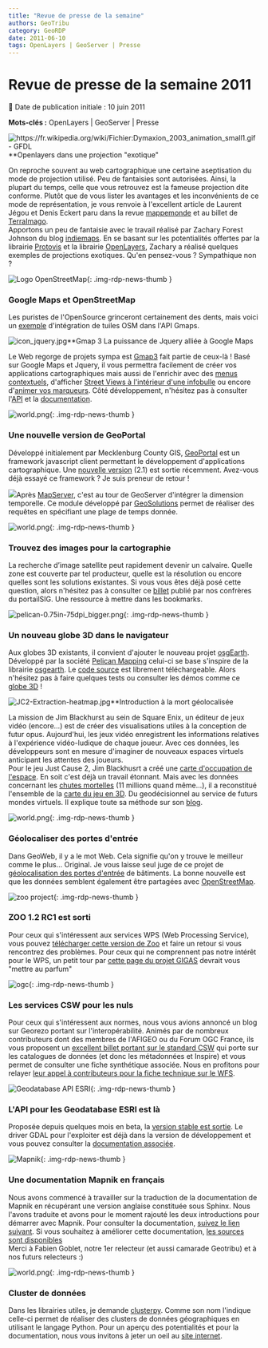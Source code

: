 ```yaml
---
title: "Revue de presse de la semaine"
authors: GeoTribu
category: GeoRDP
date: 2011-06-10
tags: OpenLayers | GeoServer | Presse
---
```


# Revue de presse de la semaine 2011


:calendar: Date de publication initiale : 10 juin 2011

**Mots-clés :** OpenLayers | GeoServer | Presse


![https://fr.wikipedia.org/wiki/Fichier:Dymaxion_2003_animation_small1.gif - GFDL](http://88.191.39.115/fabien/geotribu/logos/proj_fuller_anim.gif "animation_small")**Openlayers dans une projection "exotique"

 On reproche souvent au web cartographique une certaine aseptisation du mode de projection utilisé. Peu de fantaisies sont autorisées. Ainsi, la plupart du temps, celle que vous retrouvez est la fameuse projection dite conforme. Plutôt que de vous lister les avantages et les inconvénients de ce mode de représentation, je vous renvoie à l'excellent article de Laurent Jégou et Denis Eckert paru dans la revue [mappemonde](http://mappemonde.mgm.fr/num20/internet/int08401.html) et au billet de [TerraImago](http://terrimago.blogspot.com/2009_03_01_archive.html).  
 Apportons un peu de fantaisie avec le travail réalisé par Zachary Forest Johnson du blog [indiemaps](http://indiemaps.com/blog/). En se basant sur les potentialités offertes par la librairie [Protovis](http://vis.stanford.edu/protovis/) et la librairie [OpenLayers](http://openlayers.org/), Zachary a réalisé quelques exemples de projections exotiques. Qu'en pensez-vous ? Sympathique non ?




 ![Logo OpenStreetMap](http://www.geotribu.nethttps://cdn.geotribu.fr/images/logos-icones/OpenStreetMap/Openstreetmap.png){: .img-rdp-news-thumb }

### Google Maps et OpenStreetMap

 Les puristes de l'OpenSource grinceront certainement des dents, mais voici un [exemple](http://broady.github.com/osm-layer/example.html) d'intégration de tuiles OSM dans l'API Gmaps.




 ![icon_jquery.jpg](/sites/default/files/Tuto/img/Blog/mapquery/icon_jquery.jpg)**Gmap 3 La puissance de Jquery alliée à Google Maps

 Le Web regorge de projets sympa est [Gmap3](http://gmap3.net/) fait partie de ceux-là ! Basé sur Google Maps et Jquery, il vous permettra facilement de créer vos applications cartographiques mais aussi de l'enrichir avec des [menus contextuels](http://gmap3.net/examples/context-menu.html), d'afficher [Street Views à l'intérieur d'une infobulle](http://gmap3.net/examples/street-view-info-window.html) ou encore d'[animer vos marqueurs](http://gmap3.net/examples/marker-animation.html). Côté développement, n'hésitez pas à consulter l'[API](http://gmap3.net/api.html) et la [documentation](http://gmap3.net/documentation.html).




 ![world.png](https://cdn.geotribu.fr/images/internal/icons-rdp-news/world.png){: .img-rdp-news-thumb }

### Une nouvelle version de GeoPortal

 Développé initialement par Mecklenburg County GIS, [GeoPortal](http://code.google.com/p/geoportal/) est un framework javascript client permettant le développement d'applications cartographique. Une [nouvelle version](http://fuzzytolerance.info/code/geoportal-2-1-released/) (2.1) est sortie récemment. Avez-vous déjà essayé ce framework ? Je suis preneur de retour !




 ![](https://cdn.geotribu.fr/images/logos-icones/logiciels_librairies/geoserver.png)Après [MapServer](http://mapserver.org/ogc/wms_time.html), c'est au tour de GeoServer d'intégrer la dimension temporelle. Ce module développé par [GeoSolutions](http://geo-solutions.blogspot.com/2011/06/time-and-elevation-support-in-geoserver.html) permet de réaliser des requêtes en spécifiant une plage de temps donnée.




 ![world.png](https://cdn.geotribu.fr/images/internal/icons-rdp-news/world.png){: .img-rdp-news-thumb }

### Trouvez des images pour la cartographie

 La recherche d’image satellite peut rapidement devenir un calvaire. Quelle zone est couverte par tel producteur, quelle est la résolution ou encore quelles sont les solutions existantes. Si vous vous êtes déjà posé cette question, alors n'hésitez pas à consulter ce [billet](http://www.portailsig.org/content/cherchez-vous-meme-votre-imagerie-spatiale) publié par nos confrères du portailSIG. Une ressource à mettre dans les bookmarks.




 ![pelican-0.75in-75dpi_bigger.png](http://www.geotribu.net/sites/default/files/Tuto/img/Blog/divers/pelican-0.75in-75dpi_bigger.png){: .img-rdp-news-thumb }

### Un nouveau globe 3D dans le navigateur

 Aux globes 3D existants, il convient d'ajouter le nouveau projet [osgEarth](http://pelicanmapping.com/?p=155). Développé par la société [Pelican Mapping](http://pelicanmapping.com/) celui-ci se base s'inspire de la librairie [osgearth](http://osgearth.org/). Le [code source](https://github.com/gwaldron/godzi-webgl/wiki/Godzi) est librement téléchargeable. Alors n'hésitez pas à faire quelques tests ou consulter les démos comme ce [globe 3D](http://demo.pelicanmapping.com/rmweb/webgl/tests/simple.html) !




 ![JC2-Extraction-heatmap.jpg](http://www.geotribu.net/sites/default/files/Tuto/img/Blog/JC2-Extraction-heatmap.jpg)**Introduction à la mort géolocalisée

 La mission de Jim Blackhurst au sein de Square Enix, un éditeur de jeux vidéo (encore...) est de créer des visualisations utiles à la conception de futur opus. Aujourd'hui, les jeux vidéo enregistrent les informations relatives à l'expérience vidéo-ludique de chaque joueur. Avec ces données, les développeurs sont en mesure d'imaginer de nouveaux espaces virtuels anticipant les attentes des joueurs.  
 Pour le jeu Just Cause 2, Jim Blackhusrt a créé une [carte d'occupation de l'espace](http://jimblackhurst.com/wp/wp-content/uploads/2011/05/JC2-Extraction-heatmap.jpg). En soit c'est déjà un travail étonnant. Mais avec les données concernant les [chutes mortelles](http://youtu.be/5kjs-SC70Wg) (11 millions quand même...), il a reconstitué l'ensemble de la [carte du jeu en 3D](http://youtu.be/hEoxaGkNcrg). Du geodécisionnel au service de futurs mondes virtuels. Il explique toute sa méthode sur son [blog](http://jimblackhurst.com/wp/?p=213).




 ![world.png](https://cdn.geotribu.fr/images/internal/icons-rdp-news/world.png){: .img-rdp-news-thumb }

### Géolocaliser des portes d'entrée

 Dans GeoWeb, il y a le mot Web. Cela signifie qu'on y trouve le meilleur comme le plus... Original. Je vous laisse seul juge de ce projet de [géolocalisation des portes d'entrée](http://frontdoor.cloudapp.net/) de bâtiments. La bonne nouvelle est que les données semblent également être partagées avec [OpenStreetMap](https://www.openstreetmap.org/).




 ![zoo project](http://www.geotribu.net/sites/default/files/Tuto/img/Blog/zoo_project/zoo-logo.png){: .img-rdp-news-thumb }

### ZOO 1.2 RC1 est sorti

 Pour ceux qui s'intéressent aux services WPS (Web Processing Service), vous pouvez [télécharger cette version de Zoo](http://zoo-project.org/trac/wiki/Release/1.2.0) et faire un retour si vous rencontrez des problèmes. Pour ceux qui ne comprennent pas notre intérêt pour le WPS, un petit tour par [cette page du projet GIGAS](http://www.thegigasforum.eu/forum/recommendations/rec-wps-002.html) devrait vous "mettre au parfum"




 ![ogc](https://cdn.geotribu.fr/images/logos-icones/entreprises_association/ogc.png){: .img-rdp-news-thumb }

### Les services CSW pour les nuls

 Pour ceux qui s'intéressent aux normes, nous vous avions annoncé un blog sur Georezo portant sur l'interopérabilité. Animés par de nombreux contributeurs dont des membres de l'AFIGEO ou du Forum OGC France, ils vous proposent un [excellent billet portant sur le standard CSW](http://georezo.net/blog/geointerop/2011/05/30/le-csw-pour-les-nuls/) qui porte sur les catalogues de données (et donc les métadonnées et Inspire) et vous permet de consulter une fiche synthétique associée. Nous en profitons pour relayer [leur appel à contributeurs pour la fiche technique sur le WFS](http://georezo.net/blog/geointerop/2011/06/09/appel-a-contributeurs-pour-la-fiche-technique-sur-le-wfs/).




 ![Geodatabase API ESRI](http://www.geotribu.net/sites/default/files/Tuto/img/Blog/esri.png){: .img-rdp-news-thumb }

### L'API pour les Geodatabase ESRI est là

 Proposée depuis quelques mois en beta, la [version stable est sortie](http://www.esri.com/news/releases/11-2qtr/esri-file-geodatabase-api-is-now-available.html). Le driver GDAL pour l'exploiter est déjà dans la version de développement et vous pouvez consulter la [documentation associée](http://www.gdal.org/ogr/drv_filegdb.html).




 ![Mapnik](http://www.geotribu.net/sites/default/files/Tuto/img/Blog/Mapnik/mapnik-logo.png){: .img-rdp-news-thumb }

### Une documentation Mapnik en français

 Nous avons commencé à travailler sur la traduction de la documentation de Mapnik en récupérant une version anglaise constituée sous Sphinx. Nous l'avons traduite et avons pour le moment rajouté les deux introductions pour démarrer avec Mapnik. Pour consulter la documentation, [suivez le lien suivant](http://thomasg77.github.com/Mapnik-docs/fr/index.html). Si vous souhaitez à améliorer cette documentation, [les sources sont disponibles](https://github.com/ThomasG77/sphinx-docs)  
 Merci à Fabien Goblet, notre 1er relecteur (et aussi camarade Geotribu) et à nos futurs relecteurs :)




 ![world.png](https://cdn.geotribu.fr/images/internal/icons-rdp-news/world.png){: .img-rdp-news-thumb }

### Cluster de données

 Dans les librairies utiles, je demande [clusterpy](http://code.google.com/p/clusterpy/). Comme son nom l'indique celle-ci permet de réaliser des clusters de données géographiques en utilisant le langage Python. Pour un aperçu des potentialités et pour la documentation, nous vous invitons à jeter un oeil au [site internet](http://www.rise-group.org/risem/clusterpy/index.html).
